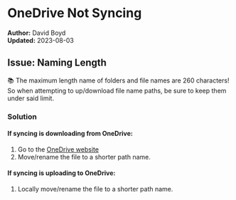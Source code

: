 # OneDrive Not Syncing

**Author:** David Boyd<br>
**Updated:** 2023-08-03

## Issue: Naming Length

:books: The maximum length name of folders and file names are 260 characters!
So when attempting to up/download file name paths, be sure to keep them under
said limit.

### Solution 

#### If syncing is downloading from OneDrive:

1. Go to the [OneDrive website][od] 
2. Move/rename the file to a shorter path name.

#### If syncing is uploading to OneDrive:
1. Locally move/rename the file to a shorter path name.

<!-- References -->

[od]: https://onedrive.live.com
